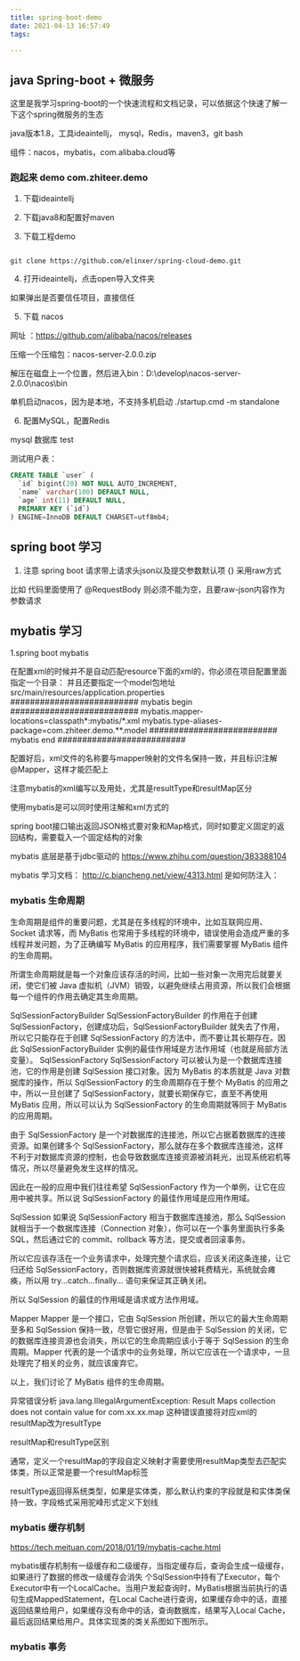 ```yaml
---
title: spring-boot-demo
date: 2021-04-13 16:57:49
tags:

---
```


<!-- more -->



## java Spring-boot + 微服务


这里是我学习spring-boot的一个快速流程和文档记录，可以依据这个快速了解一下这个spring微服务的生态

java版本1.8，工具ideaintellj， mysql，Redis，maven3，git bash

组件：nacos，mybatis，com.alibaba.cloud等


### 跑起来 demo com.zhiteer.demo

1. 下载ideaintellj

2. 下载java8和配置好maven

3. 下载工程demo

```

git clone https://github.com/elinxer/spring-cloud-demo.git

```

4. 打开ideaintellj，点击open导入文件夹

如果弹出是否要信任项目，直接信任

5. 下载 nacos

网址 ：https://github.com/alibaba/nacos/releases

压缩一个压缩包：nacos-server-2.0.0.zip

解压在磁盘上一个位置，然后进入bin：D:\develop\nacos-server-2.0.0\nacos\bin

单机启动nacos，因为是本地，不支持多机启动
./startup.cmd -m standalone


6. 配置MySQL，配置Redis


mysql 数据库 test

测试用户表：

``` sql
CREATE TABLE `user` (
  `id` bigint(20) NOT NULL AUTO_INCREMENT,
  `name` varchar(100) DEFAULT NULL,
  `age` int(11) DEFAULT NULL,
  PRIMARY KEY (`id`)
) ENGINE=InnoDB DEFAULT CHARSET=utf8mb4;
```

## spring boot 学习

1. 注意 spring boot 请求带上请求头json以及提交参数默认项 {} 采用raw方式

比如 代码里面使用了 @RequestBody 则必须不能为空，且要raw-json内容作为参数请求

## mybatis 学习

1.spring boot mybatis 

在配置xml的时候并不是自动匹配resource下面的xml的，你必须在项目配置里面指定一个目录：
并且还要指定一个model包地址
src/main/resources/application.properties
########################## mybatis begin ##########################
mybatis.mapper-locations=classpath*:mybatis/*.xml
mybatis.type-aliases-package=com.zhiteer.demo.**.model
########################## mybatis end ##########################

配置好后，xml文件的名称要与mapper映射的文件名保持一致，并且标识注解@Mapper，这样才能匹配上

注意mybatis的xml编写以及用处，尤其是resultType和resultMap区分

使用mybatis是可以同时使用注解和xml方式的

spring boot接口输出返回JSON格式要对象和Map格式，同时如要定义固定的返回结构，需要载入一个固定结构的对象


mybatis 底层是基于jdbc驱动的
https://www.zhihu.com/question/383388104



mybatis 学习文档：
http://c.biancheng.net/view/4313.html
是如何防注入：


### mybatis 生命周期

生命周期是组件的重要问题，尤其是在多线程的环境中，比如互联网应用、Socket 请求等，而 MyBatis 也常用于多线程的环境中，错误使用会造成严重的多线程并发问题，为了正确编写 MyBatis 的应用程序，我们需要掌握 MyBatis 组件的生命周期。

所谓生命周期就是每一个对象应该存活的时间，比如一些对象一次用完后就要关闭，使它们被 Java 虚拟机（JVM）销毁，以避免继续占用资源，所以我们会根据每一个组件的作用去确定其生命周期。

SqlSessionFactoryBuilder
SqlSessionFactoryBuilder 的作用在于创建 SqlSessionFactory，创建成功后，SqlSessionFactoryBuilder 就失去了作用，所以它只能存在于创建 SqlSessionFactory 的方法中，而不要让其长期存在。因此 SqlSessionFactoryBuilder 实例的最佳作用域是方法作用域（也就是局部方法变量）。
SqlSessionFactory
SqlSessionFactory 可以被认为是一个数据库连接池，它的作用是创建 SqlSession 接口对象。因为 MyBatis 的本质就是 Java 对数据库的操作，所以 SqlSessionFactory 的生命周期存在于整个 MyBatis 的应用之中，所以一旦创建了 SqlSessionFactory，就要长期保存它，直至不再使用 MyBatis 应用，所以可以认为 SqlSessionFactory 的生命周期就等同于 MyBatis 的应用周期。

由于 SqlSessionFactory 是一个对数据库的连接池，所以它占据着数据库的连接资源。如果创建多个 SqlSessionFactory，那么就存在多个数据库连接池，这样不利于对数据库资源的控制，也会导致数据库连接资源被消耗光，出现系统宕机等情况，所以尽量避免发生这样的情况。

因此在一般的应用中我们往往希望 SqlSessionFactory 作为一个单例，让它在应用中被共享。所以说 SqlSessionFactory 的最佳作用域是应用作用域。

SqlSession
如果说 SqlSessionFactory 相当于数据库连接池，那么 SqlSession 就相当于一个数据库连接（Connection 对象），你可以在一个事务里面执行多条 SQL，然后通过它的 commit、rollback 等方法，提交或者回滚事务。

所以它应该存活在一个业务请求中，处理完整个请求后，应该关闭这条连接，让它归还给 SqlSessionFactory，否则数据库资源就很快被耗费精光，系统就会瘫痪，所以用 try...catch...finally... 语句来保证其正确关闭。

所以 SqlSession 的最佳的作用域是请求或方法作用域。

Mapper
Mapper 是一个接口，它由 SqlSession 所创建，所以它的最大生命周期至多和 SqlSession 保持一致，尽管它很好用，但是由于 SqlSession 的关闭，它的数据库连接资源也会消失，所以它的生命周期应该小于等于 SqlSession 的生命周期。Mapper 代表的是一个请求中的业务处理，所以它应该在一个请求中，一旦处理完了相关的业务，就应该废弃它。

以上，我们讨论了 MyBatis 组件的生命周期。 



异常错误分析
java.lang.IllegalArgumentException: Result Maps collection does not contain value for com.xx.xx.map
这种错误直接将对应xml的resultMap改为resultType



resultMap和resultType区别

通常，定义一个resultMap的字段自定义映射才需要使用resultMap类型去匹配实体类，所以正常是要一个resultMap标签

resultType返回得系统类型，如果是实体类，那么默认约束的字段就是和实体类保持一致，字段格式采用驼峰形式定义下划线



### mybatis 缓存机制


https://tech.meituan.com/2018/01/19/mybatis-cache.html

mybatis缓存机制有一级缓存和二级缓存，当指定缓存后，查询会生成一级缓存，如果进行了数据的修改一级缓存会消失
个SqlSession中持有了Executor，每个Executor中有一个LocalCache。当用户发起查询时，MyBatis根据当前执行的语句生成MappedStatement，在Local Cache进行查询，如果缓存命中的话，直接返回结果给用户，如果缓存没有命中的话，查询数据库，结果写入Local Cache，最后返回结果给用户。具体实现类的类关系图如下图所示。  



### mybatis 事务

